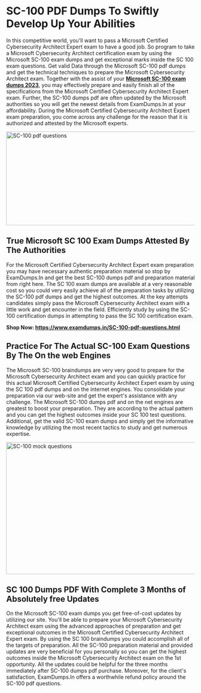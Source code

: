 <h1><strong>SC-100 PDF Dumps To Swiftly Develop Up Your Abilities</strong></h1>
<p>In this competitive world, you'll want to pass a Microsoft Certified Cybersecurity Architect Expert exam to have a good job. So program to take a Microsoft Cybersecurity Architect certification exam by using the Microsoft SC-100 exam dumps and get exceptional marks inside the SC 100 exam questions. Get valid Data through the Microsoft SC-100 pdf dumps and get the technical techniques to prepare the Microsoft Cybersecurity Architect exam. Together with the assist of your <strong><a href="https://www.examdumps.in/SC-100-pdf-questions.html">Microsoft SC-100 exam dumps 2023</a></strong>, you may effectively prepare and easily finish all of the specifications from the Microsoft Certified Cybersecurity Architect Expert exam. Further, the SC-100 dumps pdf are often updated by the Microsoft authorities so you will get the newest details from ExamDumps.In at your affordability. During the Microsoft Certified Cybersecurity Architect Expert exam preparation, you come across any challenge for the reason that it is authorized and attested by the Microsoft experts.</p>
<p><img src="https://i.ibb.co/zxJwW90/Copy-of-Online-Classes-Twitter-header-post-Made-with-Poster-My-Wall-1.png" alt="SC-100 pdf questions" width="750" height="250" /></p>
<h2><strong>True Microsoft SC 100 Exam Dumps Attested By The Authorities</strong></h2>
<p>For the Microsoft Certified Cybersecurity Architect Expert exam preparation you may have necessary authentic preparation material so stop by ExamDumps.In and get the best SC-100 dumps pdf and preparation material from right here. The SC 100 exam dumps are available at a very reasonable cost so you could very easily achieve all of the preparation tasks by utilizing the SC-100 pdf dumps and get the highest outcomes. At the key attempts candidates simply pass the Microsoft Cybersecurity Architect exam with a little work and get encounter in the field. Efficiently study by using the SC-100 certification dumps in attempting to pass the SC 100 certification exam.</p>
<p><strong>Shop Now:&nbsp;<a href="https://www.examdumps.in/SC-100-pdf-questions.html">https://www.examdumps.in/SC-100-pdf-questions.html</a></strong></p>
<h2><strong>Practice For The Actual SC-100 Exam Questions By The On the web Engines</strong></h2>
<p>The Microsoft SC-100 braindumps are very very good to prepare for the Microsoft Cybersecurity Architect exam and you can quickly practice for this actual Microsoft Certified Cybersecurity Architect Expert exam by using the SC 100 pdf dumps and on the internet engines. You consolidate your preparation via our web-site and get the expert's assistance with any challenge. The Microsoft SC-100 dumps pdf and on the net engines are greatest to boost your preparation. They are according to the actual pattern and you can get the highest outcomes inside your SC 100 test questions. Additional, get the valid SC-100 exam dumps and simply get the informative knowledge by utilizing the most recent tactics to study and get numerous expertise.</p>
<p><a href="https://www.examdumps.in/SC-100-pdf-questions.html"><img src="https://i.ibb.co/QkNtdwY/Copy-of-Zoom-Online-Classes-Facebook-Share-Po-Made-with-Poster-My-Wall-1.jpg" alt="SC-100 mock questions" width="670" height="352" /></a></p>
<h2><strong>SC 100 Dumps PDF With Complete 3 Months of Absolutely free Updates</strong></h2>
<p>On the Microsoft SC-100 exam dumps you get free-of-cost updates by utilizing our site. You'll be able to prepare your Microsoft Cybersecurity Architect exam using the advanced approaches of preparation and get exceptional outcomes in the Microsoft Certified Cybersecurity Architect Expert exam. By using the SC 100 braindumps you could accomplish all of the targets of preparation. All the SC-100 preparation material and provided updates are very beneficial for you personally so you can get the highest outcomes inside the Microsoft Cybersecurity Architect exam on the 1st opportunity. All the updates could be helpful for the three months immediately after SC-100 dumps pdf purchase. Moreover, for the client's satisfaction, ExamDumps.In offers a worthwhile refund policy around the SC-100 pdf questions.</p>
